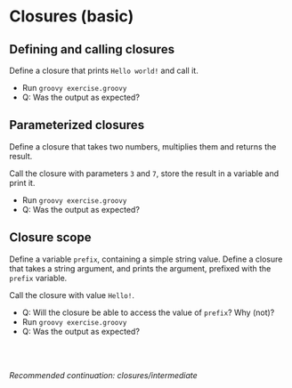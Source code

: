# Closures (basic)

## Defining and calling closures

Define a closure that prints `Hello world!` and call it.

- Run `groovy exercise.groovy`
- Q: Was the output as expected?

## Parameterized closures

Define a closure that takes two numbers, multiplies them and returns the result.

Call the closure with parameters `3` and `7`, store the result in a variable and print it.

- Run `groovy exercise.groovy`
- Q: Was the output as expected?

## Closure scope

Define a variable `prefix`, containing a simple string value.
Define a closure that takes a string argument, and prints the argument, prefixed with the `prefix` variable.

Call the closure with value `Hello!`.

- Q: Will the closure be able to access the value of `prefix`? Why (not)?
- Run `groovy exercise.groovy`
- Q: Was the output as expected?

<br>
<br>

_Recommended continuation: *closures/intermediate*_
